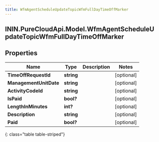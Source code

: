 ```yaml
---
title: WfmAgentScheduleUpdateTopicWfmFullDayTimeOffMarker
---
```

## ININ.PureCloudApi.Model.WfmAgentScheduleUpdateTopicWfmFullDayTimeOffMarker

## Properties

|Name | Type | Description | Notes|
|------------ | ------------- | ------------- | -------------|
| **TimeOffRequestId** | **string** |  | [optional] |
| **ManagementUnitDate** | **string** |  | [optional] |
| **ActivityCodeId** | **string** |  | [optional] |
| **IsPaid** | **bool?** |  | [optional] |
| **LengthInMinutes** | **int?** |  | [optional] |
| **Description** | **string** |  | [optional] |
| **Paid** | **bool?** |  | [optional] |
{: class="table table-striped"}


